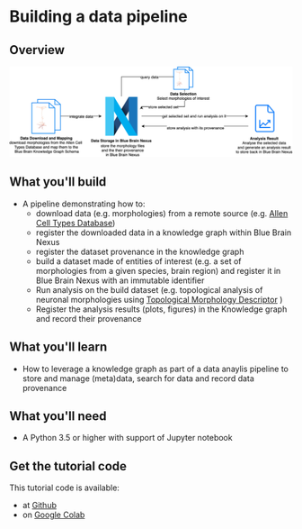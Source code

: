 
# Building a data pipeline


## Overview

![Data pipeline](./assets/bbp_workshop_data_pipeline.png)

## What you'll build

* A pipeline demonstrating how to: 
    * download data (e.g. morphologies) from a remote source (e.g. [Allen Cell Types Database](https://celltypes.brain-map.org/))
    * register the downloaded data in a knowledge graph within Blue Brain Nexus
    * register the dataset provenance in the knowledge graph
    * build a dataset made of entities of interest (e.g. a set of morphologies from a given species, brain region) and register it in Blue Brain Nexus with an immutable identifier
    * Run analysis on the build dataset (e.g. topological analysis of neuronal morphologies using [Topological Morphology Descriptor](https://github.com/BlueBrain/TMD) )
    * Register the analysis results (plots, figures) in the Knowledge graph and record their provenance
    
  

## What you'll learn

* How to leverage a knowledge graph as part of a data anaylis pipeline to store and manage (meta)data, search for data and record data provenance


## What you'll need

* A Python 3.5 or higher with support of Jupyter notebook

## Get the tutorial code

This tutorial code is available:

* at [Github](https://github.com/BlueBrain/nexus-bbp-domains/blob/docs/src/main/paradox/docs/bbptutorial/notebooks/BBPworkshop_datapipeline_nexus.ipynb)
* on [Google Colab](https://colab.research.google.com/github/BlueBrain/nexus-bbp-domains/blob/docs/src/main/paradox/docs/bbptutorial/notebooks/BBPworkshop_datapipeline_nexus.ipynb)
